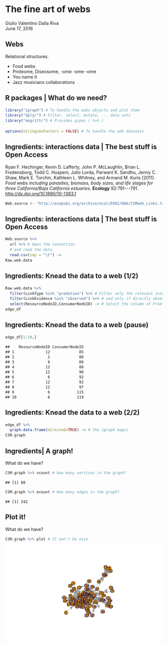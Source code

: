 # The fine art of webs
Giulio Valentino Dalla Riva  
June 17, 2016  



## Webs

Relational structures.

- Food webs
- Proteome, Diseosome, -ome -ome -ome
- You name it
- Jazz musicians collaborations

## R packages | What do we need?


```r
library("igraph") # To handle the webs objects and plot them
library("dplyr") # Filter, select, mutate, ... data sets
library("magrittr") # Provides pipes ( %>% )

options(stringsAsFactors = FALSE) # To handle the web datasets
```

## Ingredients: interactions data | The best stuff is Open Access

Ryan F. Hechinger, Kevin D. Lafferty, John P. McLaughlin, Brian L. Fredensborg, Todd C. Huspeni, Julio Lorda, Parwant K. Sandhu, Jenny C. Shaw, Mark E. Torchin, Kathleen L. Whitney, and Armand M. Kuris (2011). *Food webs including parasites, biomass, body sizes, and life stages for three California/Baja California estuaries*. **Ecology** 92:791---791. <http://dx.doi.org/10.1890/10-1383.1>


```r
Web.source <- "http://esapubs.org/archive/ecol/E092/066/CSMweb_Links.txt"
```

## Ingredients: interactions data | The best stuff is Open Access


```r
Web.source %>%
  url %>% # Open the connection
  # and read the data
  read.csv(sep = "\t") ->
Raw.web.data
```


## Ingredients: Knead the data to a web (1/2)


```r
Raw.web.data %>%
  filter(LinkType %in% "predation") %>% # Filter only the relevant interactions
  filter(LinkEvidence %in% "observed") %>% # and only if directly observed
  select(ResourceNodeID,ConsumerNodeID) -> # Select the column of From and To
edge_df
```

## Ingredients: Knead the data to a web (pause)


```r
edge_df[1:10,]
```

```
##    ResourceNodeID ConsumerNodeID
## 1              12             85
## 2               2             88
## 3               6             88
## 4              12             88
## 5              12             90
## 6               6             92
## 7              12             92
## 8              12             97
## 9               6            115
## 10              6            119
```

## Ingredients: Knead the data to a web (2/2)


```r
edge_df %>%
  graph.data.frame(directed=TRUE) -> # the igraph magic
CSM.graph
```

## Ingredients| A graph!

What do we have?


```r
CSM.graph %>% vcount # How many vertices in the graph?
```

```
## [1] 80
```

```r
CSM.graph %>% ecount # How many edges in the graph?
```

```
## [1] 242
```

## Plot it!

What do we have?


```r
CSM.graph %>% plot # It won't be nice
```

![](Slides_intro_network_files/figure-html/unnamed-chunk-8-1.png)<!-- -->
